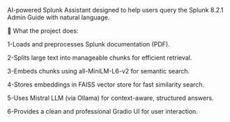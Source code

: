 AI-powered Splunk Assistant designed to help users query the Splunk 8.2.1 Admin Guide with natural language.

📌 What the project does:

1-Loads and preprocesses Splunk documentation (PDF).

2-Splits large text into manageable chunks for efficient retrieval.

3-Embeds chunks using all-MiniLM-L6-v2 for semantic search.

4-Stores embeddings in FAISS vector store for fast similarity search.

5-Uses Mistral LLM (via Ollama) for context-aware, structured answers.

6-Provides a clean and professional Gradio UI for user interaction.


